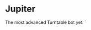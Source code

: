 <html>
<body>
  <h1>Jupiter</h1>
  <span id="subtitle">The most advanced Turntable bot yet.</span>
</body>
</html>`
